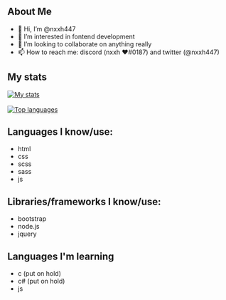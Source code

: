 ## About Me

- 👋 Hi, I’m @nxxh447
- 👀 I’m interested in fontend development
- 💞️ I’m looking to collaborate on anything really
- 📫 How to reach me: discord (nxxh ♥#0187) and twitter (@nxxh447)

## My stats
[![My stats](https://github-readme-stats.vercel.app/api?username=nxxh447)](https://github.com/nxxh447/github-readme-stats)
<br></br>
[![Top languages](https://github-readme-stats.vercel.app/api/top-langs/?username=nxxh447&layout=compact)](https://github.com/nxxh447/github-readme-stats)

## Languages I know/use:

<ul>
  <li>html</li>
  <li>css</li>
  <li>scss</li>
  <li>sass</li>
  <li>js</li>
</ul>

## Libraries/frameworks I know/use:

<ul>
  <li>bootstrap</li>
  <li>node.js</li>
  <li>jquery</li>
</ul>

## Languages I'm learning

<ul>
  <li>c (put on hold)</li>
  <li>c# (put on hold)</li>
  <li>js</li>
</ul>
